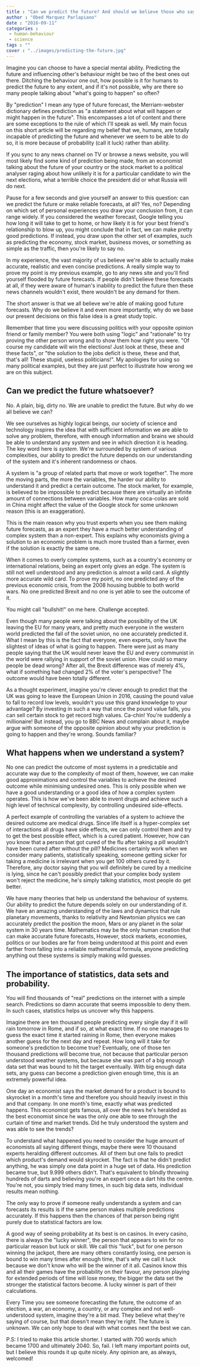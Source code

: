 ```yaml
---
title : "Can we predict the future? And should we believe those who say so?"
author : "Obed Marquez Parlapiano"
date : "2016-09-11"
categories : 
 - human-behaviour
 - science
tags : ""
cover : "../images/predicting-the-future.jpg"
---
```


Imagine you can choose to have a special mental ability. Predicting the future and influencing other's behaviour might be two of the best ones out there. Ditching the behaviour one out, how possible is it for humans to predict the future to any extent, and if it's not possible, why are there so many people talking about "what's going to happen" so often?

By "prediction" I mean any type of future forecast, the Merriam-webster dictionary defines prediction as "a statement about what will happen or might happen in the future". This encompasses a lot of content and there are some exceptions to the rule of which I'll speak as well. My main focus on this short article will be regarding my belief that we, humans, are totally incapable of predicting the future and whenever we seem to be able to do so, it is more because of probability (call it luck) rather than ability.

If you sync to any news channel on TV or browse a news website, you will most likely find some kind of prediction being made, from an economist talking about the future of your country or the stock market to a political analyser raging about how unlikely it is for a particular candidate to win the next elections, what a terrible choice the president did or what Russia will do next.

Pause for a few seconds and give yourself an answer to this question: can we predict the future or make reliable forecasts, at all? Yes, no? Depending on which set of personal experiences you draw your conclusion from, it can range widely. If you considered the weather forecast, Google telling you how long it will take to get to home, or how likely it is for your best friend's relationship to blow up, you might conclude that in fact, we can make pretty good predictions. If instead, you draw upon the other set of examples, such as predicting the economy, stock market, business moves, or something as simple as the traffic, then you're likely to say no.

In my experience, the vast majority of us believe we're able to actually make accurate, realistic and even concise predictions. A really simple way to prove my point is my previous example, go to any news site and you'll find yourself flooded by future forecasts. If people didn't believe these forecasts at all, if they were aware of human's inability to predict the future then these news channels wouldn't exist, there wouldn't be any demand for them.

The short answer is that we all believe we're able of making good future forecasts. Why do we believe it and even more importantly, why do we base our present decisions on this false idea is a great study topic.

Remember that time you were discussing politics with your opposite opinion friend or family member? You were both using "logic" and "rationale" to try proving the other person wrong and to show them how right you were. "Of course my candidate will win the elections! Just look at these, these and these facts", or "the solution to the jobs deficit is these, these and that, that's all! These stupid, useless politicians!". My apologies for using so many political examples, but they are just perfect to illustrate how wrong we are on this subject.

## Can we predict the future whatsoever?

No. A plain, big, dirty no. We are unable to predict the future. But why do we all believe we can?

We see ourselves as highly logical beings, our society of science and technology inspires the idea that with sufficient information we are able to solve any problem, therefore, with enough information and brains we should be able to understand any system and see in which direction it is heading. The key word here is _system_. We're surrounded by system of various complexities, our ability to predict the future depends on our understanding of the system and it's inherent randomness or chaos.

A system is "a group of related parts that move or work together". The more the moving parts, the more the variables, the harder our ability to understand it and predict a certain outcome. The stock market, for example, is believed to be impossible to predict because there are virtually an infinite amount of connections between variables. How many coca-colas are sold in China might affect the value of the Google stock for some unknown reason (this is an exaggeration).

This is the main reason why you trust experts when you see them making future forecasts, as an expert they have a much better understanding of complex system than a non-expert. This explains why economists giving a solution to an economic problem is much more trusted than a farmer, even if the solution is exactly the same one.

When it comes to overly complex systems, such as a country's economy or international relations, being an expert only gives an edge. The system is still not well understood and any prediction is almost a wild card. A slightly more accurate wild card. To prove my point, no one predicted any of the previous economic crisis, from the 2008 housing bubble to both world wars. No one predicted Brexit and no one is yet able to see the outcome of it.

You might call "bullshit!" on me here. Challenge accepted.

Even though many people were talking about the possibility of the UK leaving the EU for many years, and pretty much everyone in the western world predicted the fall of the soviet union, no one accurately predicted it. What I mean by this is the fact that everyone, even experts, only have the slightest of ideas of what is going to happen. There were just as many people saying that the UK would never leave the EU and every communist in the world were rallying in support of the soviet union. How could so many people be dead wrong? After all, the Brexit difference was of merely 4%, what if something had changed 2% of the voter's perspective? The outcome would have been totally different.

As a thought experiment, imagine you're clever enough to predict that the UK was going to leave the European Union in 2016, causing the pound value to fall to record low levels, wouldn't you use this grand knowledge to your advantage? By investing in such a way that once the pound value falls, you can sell certain stock to get record high values. Ca-chin! You're suddenly a millionaire! But instead, you go to BBC News and complain about it, maybe argue with someone of the opposite opinion about why your prediction is going to happen and they're wrong. Sounds familiar?

## What happens when we understand a system?

No one can predict the outcome of most systems in a predictable and accurate way due to the complexity of most of them, however, we can make good approximations and control the variables to achieve the desired outcome while minimising undesired ones. This is only possible when we have a good understanding or a good idea of how a complex system operates. This is how we've been able to invent drugs and achieve such a high level of technical complexity, by controlling undesired side-effects.

A perfect example of controlling the variables of a system to achieve the desired outcome are medical drugs. Since life itself is a hyper-complex set of interactions all drugs have side effects, we can only control them and try to get the best possible effect, which is a cured patient. However, how can you know that a person that got cured of the flu after taking a pill wouldn't have been cured after without the pill? Medicines certainly work when we consider many patients, statistically speaking, someone getting sicker for taking a medicine is irrelevant when you get 100 others cured by it. Therefore, any doctor saying that you will definitely be cured by a medicine is lying, since he can't possibly predict that your complex body system won't reject the medicine, he's simply talking statistics, most people do get better.

We have many theories that help us understand the behaviour of systems. Our ability to predict the future depends solely on our understanding of it. We have an amazing understanding of the laws and dynamics that rule planetary movements, thanks to relativity and Newtonian physics we can accurately predict the position the moon, Mars or any planet in the solar system in 30 years time. Mathematics may be the only human creation that can make accurate future forecasts, However, stock markets, economies, politics or our bodies are far from being understood at this point and even farther from falling into a reliable mathematical formula, anyone predicting anything out these systems is simply making wild guesses.

## The importance of statistics, data sets and probability.

You will find thousands of "real" predictions on the internet with a simple search. Predictions so damn accurate that seems impossible to deny them. In such cases, statistics helps us uncover why this happens.

Imagine there are ten thousand people predicting every single day if it will rain tomorrow in Rome, and if so, at what exact time. If no one manages to guess the exact time it started raining in Rome, then everyone makes another guess for the next day and repeat. How long will it take for someone's prediction to become true? Eventually, one of those ten thousand predictions will become true, not because that particular person understood weather systems, but because she was part of a big enough data set that was bound to hit the target eventually. With big enough data sets, any guess can become a prediction given enough time, this is an extremely powerful idea.

One day an economist says the market demand for a product is bound to skyrocket in a month's time and therefore you should heavily invest in this and that company. In one month's time, exactly what was predicted happens. This economist gets famous, all over the news he's heralded as the best economist since he was the only one able to see through the curtain of time and market trends. Did he truly understood the system and was able to see the trends?

To understand what happened you need to consider the huge amount of economists all saying different things, maybe there were 10 thousand experts heralding different outcomes. All of them but one fails to predict which product's demand would skyrocket. The fact is that he didn't predict anything, he was simply one data point in a huge set of data. His prediction became true, but 9.999 others didn't. That's equivalent to blindly throwing hundreds of darts and believing you're an expert once a dart hits the centre. You're not, you simply tried many times, in such big data sets, individual results mean nothing.

The only way to prove if someone really understands a system and can forecasts its results is if the same person makes multiple predictions accurately. If this happens then the chances of that person being right purely due to statistical factors are low.

A good way of seeing probability at its best is on casinos. In every casino, there is always the "lucky winner", the person that appears to win for no particular reason but luck or skill. We call this "luck", but for one person winning the jackpot, there are many others constantly losing, one person is bound to win many times after enough time, that's why we call it luck because we don't know who will be the winner of it all. Casinos know this and all their games have the probability on their favour, any person playing for extended periods of time will lose money, the bigger the data set the stronger the statistical factors become. A lucky winner is part of their calculations.

Every Time you see someone forecasting the future, the outcome of an election, a war, an economy, a country, or any complex and not well-understood system, imagine they're a bit mad. They believe what they're saying of course, but that doesn't mean they're right. The future is unknown. We can only hope to deal with what comes next the best we can.

P.S: I tried to make this article shorter. I started with 700 words which became 1700 and ultimately 2040. So, fail. I left many important points out, but I believe this rounds it up quite nicely. Any opinion are, as always, welcomed!

